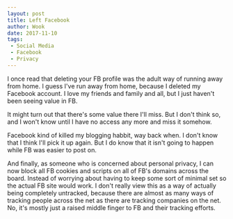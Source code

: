 ```yaml
---
layout: post
title: Left Facebook
author: Wook
date: 2017-11-10
tags: 
 - Social Media
 - Facebook
 - Privacy
---
```


I once read that deleting your FB profile was the adult way of running away from home.
I guess I've run away from home, because I deleted my Facebook account.  I love my
friends and family and all, but I just haven't been seeing value in FB.

It might turn out that there's some value there I'll miss.  But I don't think so, and
I won't know until I have no access any more and miss it somehow.

Facebook kind of killed my blogging habbit, way back when.  I don't know that I think I'll
pick it up again.  But I do know that it isn't going to happen while FB was easier to post
on.

And finally, as someone who is concerned about personal privacy, I can now block all FB
cookies and scripts on all of FB's domains across the board.  Instead of worrying about
having to keep some sort of minimal set so the actual FB site would work.  I don't
really view this as a way of actually being completely untracked, because there
are almost as many ways of tracking people across the net as there are tracking companies
on the net.  No, it's mostly just a raised middle finger to FB and their tracking efforts.
